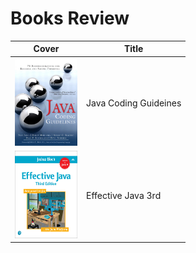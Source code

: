 # Books Review

| Cover | Title |
| --- | --- |
| <img src="/Java Coding Guideines.png" width="100" height="140" alt="Java Coding Guideines"> | Java Coding Guideines |
| <img src="/Effective_Java_3.png" width="100" height="140" alt="Effective Java 3rd Edition"> | Effective Java 3rd |
